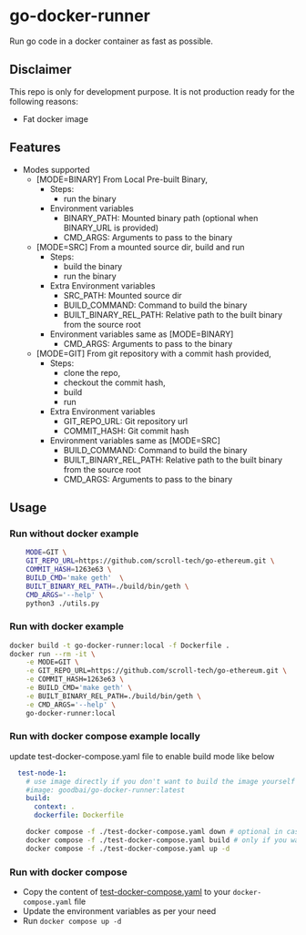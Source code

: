 # go-docker-runner

Run go code in a docker container as fast as possible.

## Disclaimer

This repo is only for development purpose. It is not production ready for the following reasons:
- Fat docker image

## Features

- Modes supported
    - [MODE=BINARY] From Local Pre-built Binary, 
        - Steps:
            - run the binary
        - Environment variables
            - BINARY_PATH: Mounted binary path (optional when BINARY_URL is provided)
            - CMD_ARGS: Arguments to pass to the binary
    - [MODE=SRC] From a mounted source dir, build and run
        - Steps:
            - build the binary
            - run the binary
        - Extra Environment variables
            - SRC_PATH: Mounted source dir
            - BUILD_COMMAND: Command to build the binary
            - BUILT_BINARY_REL_PATH: Relative path to the built binary from the source root
        - Environment variables same as [MODE=BINARY]
            - CMD_ARGS: Arguments to pass to the binary
    - [MODE=GIT] From git repository with a commit hash provided, 
        - Steps:
            - clone the repo, 
            - checkout the commit hash, 
            - build
            - run
        - Extra Environment variables
            - GIT_REPO_URL: Git repository url
            - COMMIT_HASH: Git commit hash
        - Environment variables same as [MODE=SRC]
            - BUILD_COMMAND: Command to build the binary
            - BUILT_BINARY_REL_PATH: Relative path to the built binary from the source root
            - CMD_ARGS: Arguments to pass to the binary

## Usage

### Run without docker example

```bash
    MODE=GIT \
    GIT_REPO_URL=https://github.com/scroll-tech/go-ethereum.git \
    COMMIT_HASH=1263e63 \
    BUILD_CMD='make geth'  \
    BUILT_BINARY_REL_PATH=./build/bin/geth \
    CMD_ARGS='--help' \
    python3 ./utils.py
```

### Run with docker example

```bash
docker build -t go-docker-runner:local -f Dockerfile .
docker run --rm -it \
    -e MODE=GIT \
    -e GIT_REPO_URL=https://github.com/scroll-tech/go-ethereum.git \
    -e COMMIT_HASH=1263e63 \
    -e BUILD_CMD='make geth' \
    -e BUILT_BINARY_REL_PATH=./build/bin/geth \
    -e CMD_ARGS='--help' \
    go-docker-runner:local
```

### Run with docker compose example locally

update test-docker-compose.yaml file to enable build mode like below

```yaml
  test-node-1:
    # use image directly if you don't want to build the image yourself
    #image: goodbai/go-docker-runner:latest
    build:
      context: .
      dockerfile: Dockerfile
```

```bash
    docker compose -f ./test-docker-compose.yaml down # optional in case of previous run
    docker compose -f ./test-docker-compose.yaml build # only if you want to build the image locally
    docker compose -f ./test-docker-compose.yaml up -d
```

### Run with docker compose 

- Copy the content of [test-docker-compose.yaml](./test-docker-compose.yaml) to your `docker-compose.yaml` file
- Update the environment variables as per your need
- Run `docker compose up -d`